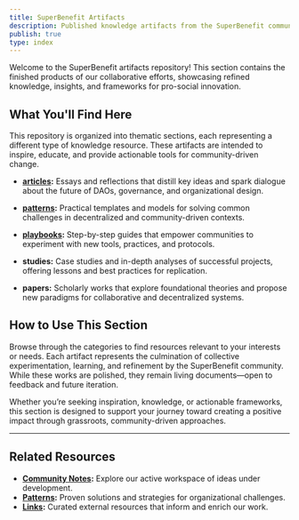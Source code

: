 ```yaml
---
title: SuperBenefit Artifacts
description: Published knowledge artifacts from the SuperBenefit community
publish: true
type: index
---
```


Welcome to the SuperBenefit artifacts repository! This section contains the finished products of our collaborative efforts, showcasing refined knowledge, insights, and frameworks for pro-social innovation.

## What You'll Find Here

This repository is organized into thematic sections, each representing a different type of knowledge resource. These artifacts are intended to inspire, educate, and provide actionable tools for community-driven change.

* **[articles](./articles/index.md#):** Essays and reflections that distill key ideas and spark dialogue about the future of DAOs, governance, and organizational design.

* **[patterns](./patterns/index.md#):** Practical templates and models for solving common challenges in decentralized and community-driven contexts.

* **[playbooks](../tags/playbooks.md#):** Step-by-step guides that empower communities to experiment with new tools, practices, and protocols.

* **studies:** Case studies and in-depth analyses of successful projects, offering lessons and best practices for replication.

* **papers:** Scholarly works that explore foundational theories and propose new paradigms for collaborative and decentralized systems.

## How to Use This Section

Browse through the categories to find resources relevant to your interests or needs. Each artifact represents the culmination of collective experimentation, learning, and refinement by the SuperBenefit community. While these works are polished, they remain living documents—open to feedback and future iteration.

Whether you’re seeking inspiration, knowledge, or actionable frameworks, this section is designed to support your journey toward creating a positive impact through grassroots, community-driven approaches.

---

## Related Resources

* **[Community Notes](../notes/index.md#):** Explore our active workspace of ideas under development.
* **[Patterns](./patterns/index.md#):** Proven solutions and strategies for organizational challenges.
* **[Links](../links/index.md#):** Curated external resources that inform and enrich our work.
